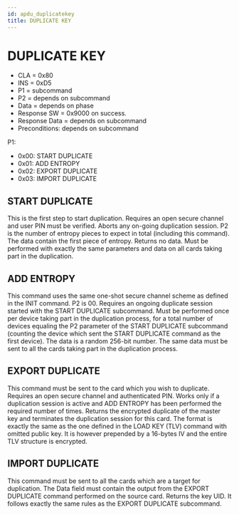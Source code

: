 ```yaml
---
id: apdu_duplicatekey
title: DUPLICATE KEY
---
```


# DUPLICATE KEY

* CLA = 0x80
* INS = 0xD5
* P1 = subcommand
* P2 = depends on subcommand
* Data = depends on phase
* Response SW = 0x9000 on success.
* Response Data = depends on subcommand
* Preconditions: depends on subcommand

P1:
* 0x00: START DUPLICATE
* 0x01: ADD ENTROPY
* 0x02: EXPORT DUPLICATE
* 0x03: IMPORT DUPLICATE

## START DUPLICATE
This is the first step to start duplication. Requires an open secure channel and user PIN must be verified. Aborts any on-going duplication session. P2 is the number of entropy pieces to expect in total (including this command). The data contain the first piece of entropy. Returns no data. Must be performed with exactly the same parameters and data on all cards taking part in the duplication.

## ADD ENTROPY
This command uses the same one-shot secure channel scheme as defined in the INIT command. P2 is 00. Requires an ongoing duplicate session started with the START DUPLICATE subcommand. Must be performed once per device taking part in the duplication process, for a total number of devices equaling the P2 parameter of the START DUPLICATE subcommand (counting the device which sent the START DUPLICATE command as the first device). The data is a random 256-bit number. The same data must be sent to all the cards taking part in the duplication process.

## EXPORT DUPLICATE
This command must be sent to the card which you wish to duplicate. Requires an open secure channel and authenticated PIN. Works only if a duplication session is active and ADD ENTROPY has been performed the required number of times. Returns the encrypted duplicate of the master key and terminates the duplication session for this card. The format is exactly the same as the one defined in the LOAD KEY (TLV) command with omitted public key. It is however prepended by a 16-bytes IV and the entire TLV structure is encrypted.

## IMPORT DUPLICATE
This command must be sent to all the cards which are a target for duplication. The Data field must contain the output from the EXPORT DUPLICATE command performed on the source card. Returns the key UID. It follows exactly the same rules as the EXPORT DUPLICATE subcommand.
